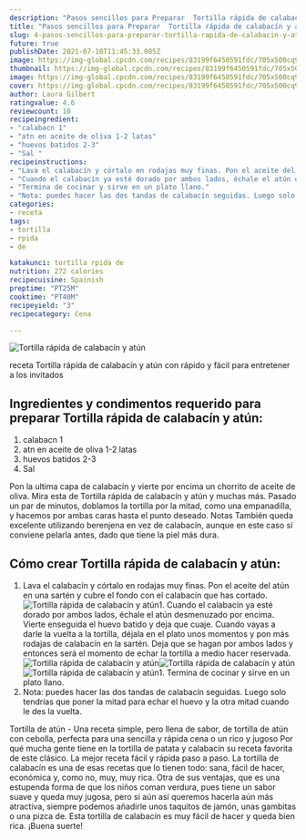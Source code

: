 ```yaml
---
description: "Pasos sencillos para Preparar  Tortilla rápida de calabacín y atún"
title: "Pasos sencillos para Preparar  Tortilla rápida de calabacín y atún"
slug: 4-pasos-sencillos-para-preparar-tortilla-rapida-de-calabacin-y-atun
future: true
publishDate: 2021-07-10T11:45:33.085Z
image: https://img-global.cpcdn.com/recipes/83199f6450591fdc/705x500cq90/tortilla-rapida-de-calabacin-y-atun-foto-principal.jpg
thumbnail: https://img-global.cpcdn.com/recipes/83199f6450591fdc/705x500cq90/tortilla-rapida-de-calabacin-y-atun-foto-principal.jpg
image: https://img-global.cpcdn.com/recipes/83199f6450591fdc/705x500cq90/tortilla-rapida-de-calabacin-y-atun-foto-principal.jpg
cover: https://img-global.cpcdn.com/recipes/83199f6450591fdc/705x500cq90/tortilla-rapida-de-calabacin-y-atun-foto-principal.jpg
author: Laura Gilbert
ratingvalue: 4.6
reviewcount: 10
recipeingredient:
- "calabacn 1"
- "atn en aceite de oliva 1-2 latas"
- "huevos batidos 2-3"
- "Sal "
recipeinstructions:
- "Lava el calabacín y córtalo en rodajas muy finas. Pon el aceite del atún en una sartén y cubre el fondo con el calabacín que has cortado."
- "Cuando el calabacín ya esté dorado por ambos lados, échale el atún desmenuzado por encima. Vierte enseguida el huevo batido y deja que cuaje. Cuando vayas a darle la vuelta a la tortilla, déjala en el plato unos momentos y pon más rodajas de calabacín en la sartén. Deja que se hagan por ambos lados y entonces será el momento de echar la tortilla a medio hacer reservada."
- "Termina de cocinar y sirve en un plato llano."
- "Nota: puedes hacer las dos tandas de calabacín seguidas. Luego solo tendrías que poner la mitad para echar el huevo y la otra mitad cuando le des la vuelta."
categories:
- receta
tags:
- tortilla
- rpida
- de

katakunci: tortilla rpida de 
nutrition: 272 calories
recipecuisine: Spainish
preptime: "PT25M"
cooktime: "PT40M"
recipeyield: "3"
recipecategory: Cena

---
```



![Tortilla rápida de calabacín y atún](https://img-global.cpcdn.com/recipes/83199f6450591fdc/705x500cq90/tortilla-rapida-de-calabacin-y-atun-foto-principal.jpg)

receta Tortilla rápida de calabacín y atún con rápido y fácil para entretener a los invitados

<!--inarticleads1-->

## Ingredientes y condimentos requerido para preparar Tortilla rápida de calabacín y atún:

1. calabacn 1
1. atn en aceite de oliva 1-2 latas
1. huevos batidos 2-3
1. Sal 

Pon la ultima capa de calabacín y vierte por encima un chorrito de aceite de oliva. Mira esta de Tortilla rápida de calabacín y atún y muchas más. Pasado un par de minutos, doblamos la tortilla por la mitad, como una empanadilla, y hacemos por ambas caras hasta el punto deseado. Notas También queda excelente utilizando berenjena en vez de calabacín, aunque en este caso sí conviene pelarla antes, dado que tiene la piel más dura. 

<!--inarticleads2-->

## Cómo crear Tortilla rápida de calabacín y atún:

1. Lava el calabacín y córtalo en rodajas muy finas. Pon el aceite del atún en una sartén y cubre el fondo con el calabacín que has cortado.
<img src="https://img-global.cpcdn.com/steps/8e3533049edfeb70/160x128cq70/foto-del-paso-1-de-la-receta-tortilla-rapida-de-calabacin-y-atun.jpg" alt="Tortilla rápida de calabacín y atún">1. Cuando el calabacín ya esté dorado por ambos lados, échale el atún desmenuzado por encima. Vierte enseguida el huevo batido y deja que cuaje. Cuando vayas a darle la vuelta a la tortilla, déjala en el plato unos momentos y pon más rodajas de calabacín en la sartén. Deja que se hagan por ambos lados y entonces será el momento de echar la tortilla a medio hacer reservada.
<img src="https://img-global.cpcdn.com/steps/059238b373cc367c/160x128cq70/foto-del-paso-2-de-la-receta-tortilla-rapida-de-calabacin-y-atun.jpg" alt="Tortilla rápida de calabacín y atún"><img src="https://img-global.cpcdn.com/steps/67068cb65ffa02c8/160x128cq70/foto-del-paso-2-de-la-receta-tortilla-rapida-de-calabacin-y-atun.jpg" alt="Tortilla rápida de calabacín y atún"><img src="https://img-global.cpcdn.com/steps/c027e94b42c38496/160x128cq70/foto-del-paso-2-de-la-receta-tortilla-rapida-de-calabacin-y-atun.jpg" alt="Tortilla rápida de calabacín y atún">1. Termina de cocinar y sirve en un plato llano.
1. Nota: puedes hacer las dos tandas de calabacín seguidas. Luego solo tendrías que poner la mitad para echar el huevo y la otra mitad cuando le des la vuelta.


Tortilla de atún - Una receta simple, pero llena de sabor, de tortilla de atún con cebolla, perfecta para una sencilla y rápida cena o un rico y jugoso Por qué mucha gente tiene en la tortilla de patata y calabacín su receta favorita de este clásico. La mejor receta fácil y rápida paso a paso. La tortilla de calabacín es una de esas recetas que lo tienen todo: sana, fácil de hacer, económica y, como no, muy, muy rica. Otra de sus ventajas, que es una estupenda forma de que los niños coman verdura, pues tiene un sabor suave y queda muy jugosa, pero si aún así queremos hacerla aún más atractiva, siempre podemos añadirle unos taquitos de jamón, unas gambitas o una pizca de. Esta tortilla de calabacín es muy fácil de hacer y queda bien rica. 
¡Buena suerte!

